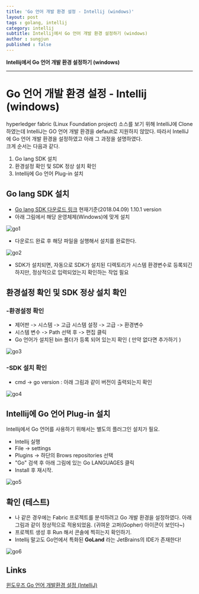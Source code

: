 ```yaml
---
title: 'Go 언어 개발 환경 설정 - Intellij (windows)'  
layout: post  
tags : golang, intellij
category: intellij
subtitle: Intellij에서 Go 언어 개발 환경 설정하기 (windows)
author : sungjun
published : false
---
```


**Intellij에서 Go 언어 개발 환경 설정하기 (windows)** 

---

# Go 언어 개발 환경 설정 - Intellij (windows)

hyperledger fabric (Linux Foundation project) 소스를 보기 위해 IntelliJ에 Clone 하였는데 IntelliJ는 GO 언어 개발 환경을 default로 지원하지 않았다. 따라서 IntelliJ에 Go 언어 개발 환경을 설정하였고 아래 그 과정을 설명하였다.   
크게 순서는 다음과 같다.
  1. Go lang SDK 설치
  2. 환경설정 확인 및 SDK 정상 설치 확인
  3. Intellij에 Go 언어 Plug-in 설치

## Go lang SDK 설치
  - [Go lang SDK 다운로드 링크](https://golang.org/dl/) 현재기준(2018.04.09) 1.10.1 version
  - 아래 그림에서 해당 운영체제(Windows)에 맞게 설치

  ![go1](/assets/images/usingimages/intellijGo/go1.PNG)

  - 다운로드 완료 후 해당 파일을 실행해서 설치를 완료한다.

  ![go2](/assets/images/usingimages/intellijGo/go2.PNG)

  - SDK가 설치되면, 자동으로 SDK가 설치된 디렉토리가 시스템 환경변수로 등록되긴 하지만, 정상적으로 입력되었는지 확인하는 작업 필요

## 환경설정 확인 및 SDK 정상 설치 확인

### -환경설정 확인

  - 제어판 -> 시스템 -> 고급 시스템 설정 -> 고급 -> 환경변수
  - 시스템 변수 -> Path 선택 후 -> 편집 클릭
  - Go 언어가 설치된 bin 폴더가 등록 되어 있는지 확인 ( 만약 없다면 추가하기 )

  ![go3](/assets/images/usingimages/intellijGo/go3.PNG)

### -SDK 설치 확인

  - cmd -> go version : 아래 그림과 같이 버전이 출력되는지 확인

  ![go4](/assets/images/usingimages/intellijGo/go4.PNG)

## Intellij에 Go 언어 Plug-in 설치

Intellij에서 Go 언어를 사용하기 위해서는 별도의 플러그인 설치가 필요.

  - Intellij 실행
  - File -> settings
  - Plugins -> 하단의 Brows repositories 선택
  - "Go" 검색 후 아래 그림에 있는 Go LANGUAGES 클릭
  - Install 후 재시작.

  ![go5](/assets/images/usingimages/intellijGo/go5.PNG)

## 확인 (테스트)
 - 나 같은 경우에는 Fabric 프로젝트를 분석하려고 Go 개발 환경을 설정하였다. 아래 그림과 같이 정상적으로 적용되었음. (귀여운 고퍼(Gopher) 아이콘이 보인다~)
 - 프로젝트 생성 후 Run 해서 콘솔에 찍히는지 확인하기.
 - Intellij 말고도 Go언에서 특화된 **GoLand** 라는 JetBrains의 IDE가 존재한다!

 ![go6](/assets/images/usingimages/intellijGo/go6.PNG)

## Links
[윈도우즈 Go 언어 개발환경 설정 (IntelliJ)](http://dog-paw.tistory.com/entry/%EC%9C%88%EB%8F%84%EC%9A%B0%EC%A6%88-Go-%EC%96%B8%EC%96%B4-%EA%B0%9C%EB%B0%9C%ED%99%98%EA%B2%BD-%EC%84%A4%EC%A0%95-IntelliJ)
